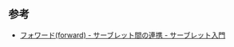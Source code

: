 ## 参考
* [フォワード(forward) - サーブレット間の連携 - サーブレット入門](http://www.javadrive.jp/servlet/dispatch/index2.html)
